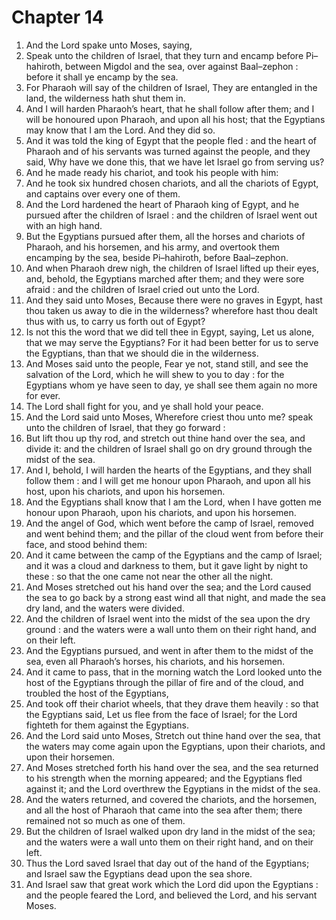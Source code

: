 # Chapter 14

1. And the Lord spake unto Moses, saying,
2. Speak unto the children of Israel, that they turn and encamp before Pi–hahiroth, between Migdol and the sea, over against Baal–zephon : before it shall ye encamp by the sea.
3. For Pharaoh will say of the children of Israel, They are entangled in the land, the wilderness hath shut them in.
4. And I will harden Pharaoh’s heart, that he shall follow after them; and I will be honoured upon Pharaoh, and upon all his host; that the Egyptians may know that I am the Lord. And they did so.
5. And it was told the king of Egypt that the people fled : and the heart of Pharaoh and of his servants was turned against the people, and they said, Why have we done this, that we have let Israel go from serving us?
6. And he made ready his chariot, and took his people with him:
7. And he took six hundred chosen chariots, and all the chariots of Egypt, and captains over every one of them.
8. And the Lord hardened the heart of Pharaoh king of Egypt, and he pursued after the children of Israel : and the children of Israel went out with an high hand.
9. But the Egyptians pursued after them, all the horses and chariots of Pharaoh, and his horsemen, and his army, and overtook them encamping by the sea, beside Pi–hahiroth, before Baal–zephon.
10. And when Pharaoh drew nigh, the children of Israel lifted up their eyes, and, behold, the Egyptians marched after them; and they were sore afraid : and the children of Israel cried out unto the Lord.
11. And they said unto Moses, Because there were no graves in Egypt, hast thou taken us away to die in the wilderness? wherefore hast thou dealt thus with us, to carry us forth out of Egypt?
12. Is not this the word that we did tell thee in Egypt, saying, Let us alone, that we may serve the Egyptians? For it had been better for us to serve the Egyptians, than that we should die in the wilderness.
13. And Moses said unto the people, Fear ye not, stand still, and see the salvation of the Lord, which he will shew to you to day : for the Egyptians whom ye have seen to day, ye shall see them again no more for ever.
14. The Lord shall fight for you, and ye shall hold your peace.
15. And the Lord said unto Moses, Wherefore criest thou unto me? speak unto the children of Israel, that they go forward :
16. But lift thou up thy rod, and stretch out thine hand over the sea, and divide it: and the children of Israel shall go on dry ground through the midst of the sea.
17. And I, behold, I will harden the hearts of the Egyptians, and they shall follow them : and I will get me honour upon Pharaoh, and upon all his host, upon his chariots, and upon his horsemen.
18. And the Egyptians shall know that I am the Lord, when I have gotten me honour upon Pharaoh, upon his chariots, and upon his horsemen.
19. And the angel of God, which went before the camp of Israel, removed and went behind them; and the pillar of the cloud went from before their face, and stood behind them:
20. And it came between the camp of the Egyptians and the camp of Israel; and it was a cloud and darkness to them, but it gave light by night to these : so that the one came not near the other all the night.
21. And Moses stretched out his hand over the sea; and the Lord caused the sea to go back by a strong east wind all that night, and made the sea dry land, and the waters were divided.
22. And the children of Israel went into the midst of the sea upon the dry ground : and the waters were a wall unto them on their right hand, and on their left.
23. And the Egyptians pursued, and went in after them to the midst of the sea, even all Pharaoh’s horses, his chariots, and his horsemen.
24. And it came to pass, that in the morning watch the Lord looked unto the host of the Egyptians through the pillar of fire and of the cloud, and troubled the host of the Egyptians,
25. And took off their chariot wheels, that they drave them heavily : so that the Egyptians said, Let us flee from the face of Israel; for the Lord fighteth for them against the Egyptians.
26. And the Lord said unto Moses, Stretch out thine hand over the sea, that the waters may come again upon the Egyptians, upon their chariots, and upon their horsemen.
27. And Moses stretched forth his hand over the sea, and the sea returned to his strength when the morning appeared; and the Egyptians fled against it; and the Lord overthrew the Egyptians in the midst of the sea.
28. And the waters returned, and covered the chariots, and the horsemen, and all the host of Pharaoh that came into the sea after them; there remained not so much as one of them.
29. But the children of Israel walked upon dry land in the midst of the sea; and the waters were a wall unto them on their right hand, and on their left.
30. Thus the Lord saved Israel that day out of the hand of the Egyptians; and Israel saw the Egyptians dead upon the sea shore.
31. And Israel saw that great work which the Lord did upon the Egyptians : and the people feared the Lord, and believed the Lord, and his servant Moses.

